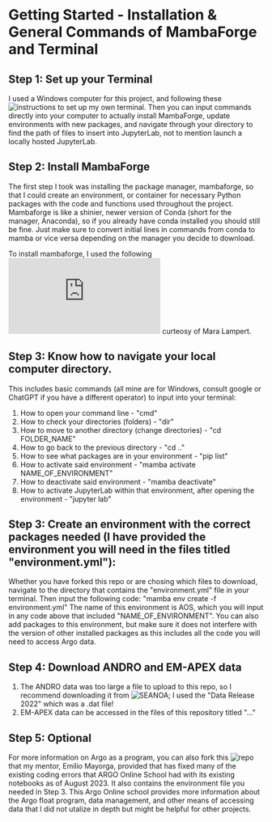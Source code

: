 # Getting Started - Installation & General Commands of MambaForge and Terminal

## Step 1: Set up your Terminal
I used a Windows computer for this project, and following these ![instructions](https://learn.microsoft.com/en-us/windows/terminal/install) to set up my own terminal. Then you can input commands directly into your computer to actually install MambaForge, update environments with new packages, and navigate through your directory to find the path of files to insert into JupyterLab, not to mention launch a locally hosted JupyterLab.

## Step 2: Install MambaForge
The first step I took was installing the package manager, mambaforge, so that I could create an environment, or container for necessary Python packages with the code and functions used throughout the project. Mambaforge is like a shinier, newer version of Conda (short for the manager, Anaconda), so if you already have conda installed you should still be fine. Just make sure to convert initial lines in commands from conda to mamba or vice versa depending on the manager you decide to download.

To install mambaforge, I used the following ![instructions](https://biapol.github.io/blog/mara_lampert/getting_started_with_mambaforge_and_python/readme.html) curteosy of Mara Lampert.

## Step 3: Know how to navigate your local computer directory.

This includes basic commands (all mine are for Windows, consult google or ChatGPT if you have a different operator) to input into your terminal:

1. How to open your command line - "cmd"
2. How to check your directories (folders) - "dir"
3. How to move to another directory (change directories) - "cd FOLDER_NAME"
4. How to go back to the previous directory - "cd .."
5. How to see what packages are in your environment - "pip list"
6. How to activate said environment - "mamba activate NAME_OF_ENVIRONMENT"
7. How to deactivate said environment - "mamba deactivate"
8. How to activate JupyterLab within that environment, after opening the environment - "jupyter lab"

## Step 3: Create an environment with the correct packages needed (I have provided the environment you will need in the files titled "environment.yml"):
Whether you have forked this repo or are chosing which files to download, navigate to the directory that contains the "environment.yml" file in your terminal.
Then input the following code: "mamba env create -f environment.yml" 
The name of this environment is AOS, which you will input in any code above that included "NAME_OF_ENVIRONMENT". You can also add packages to this environment, but make sure it does not interfere with the version of other installed packages as this includes all the code you will need to access Argo data.

## Step 4: Download ANDRO and EM-APEX data 
1. The ANDRO data was too large a file to upload to this repo, so I recommend downloading it from ![SEANOA](https://www.seanoe.org/data/00360/47077/); I used the "Data Release 2022" which was a .dat file! 
2. EM-APEX data can be accessed in the files of this repository titled "..."

## Step 5: Optional 
For more information on Argo as a program, you can also fork this ![repo](https://github.com/emiliom/argoonlineschool/tree/em_notebook_fixes) that my mentor, Emilio Mayorga, provided that has fixed many of the existing coding errors that ARGO Online School had with its existing notebooks as of August 2023. It also contains the environment file you needed in Step 3. This Argo Online school provides more information about the Argo float program, data management, and other means of accessing data that I did not utalize in depth but might be helpful for other projects.

